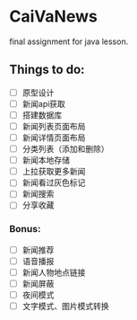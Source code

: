 # CaiVaNews
final assignment for java lesson.
## Things to do:
- [ ] 原型设计
- [ ] 新闻api获取
- [ ] 搭建数据库
- [ ] 新闻列表页面布局
- [ ] 新闻详情页面布局
- [ ] 分类列表（添加和删除）
- [ ] 新闻本地存储
- [ ] 上拉获取更多新闻
- [ ] 新闻看过灰色标记
- [ ] 新闻搜索
- [ ] 分享收藏
### Bonus:
- [ ] 新闻推荐
- [ ] 语音播报
- [ ] 新闻人物地点链接
- [ ] 新闻屏蔽
- [ ] 夜间模式
- [ ] 文字模式、图片模式转换